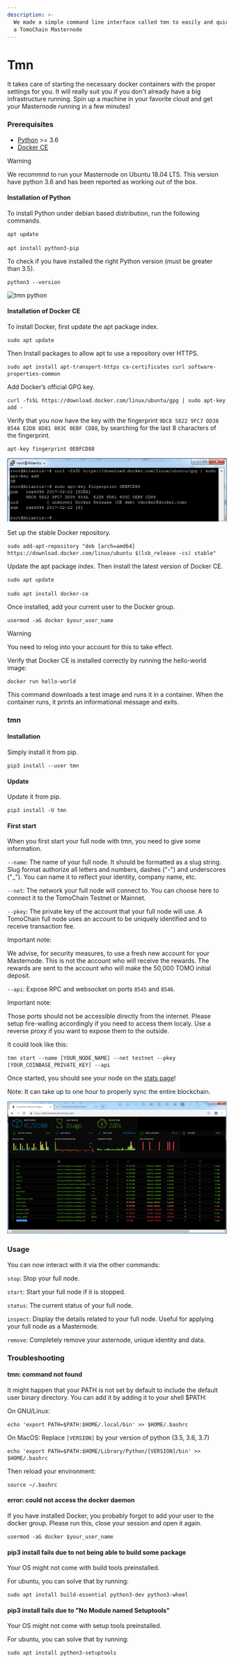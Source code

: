 ```yaml
---
description: >-
  We made a simple command line interface called tmn to easily and quickly start
  a TomoChain Masternode
---
```


# Tmn

It takes care of starting the necessary docker containers with the proper settings for you. It will really suit you if you don't already have a big infrastructure running. Spin up a machine in your favorite cloud and get your Masternode running in a few minutes!

### Prerequisites <a id="prerequisites"></a>

* [Python](https://docs.python-guide.org/starting/install3/linux/) &gt;= 3.6
* [Docker CE](https://docs.docker.com/install/)

Warning

We recommnd to run your Masternode on Ubuntu 18.04 LTS. This version have python 3.6 and has been reported as working out of the box.

#### Installation of Python <a id="installation-of-python"></a>

To install Python under debian based distribution, run the following commands.

```text
apt update

apt install python3-pip
```

To check if you have installed the right Python version \(must be greater than 3.5\).

```text
python3 --version
```

![tmn python](https://docs.tomochain.com/assets/tmn_python.png)

#### Installation of Docker CE <a id="installation-of-docker-ce"></a>

To install Docker, first update the apt package index.

```text
sudo apt update
```

Then Install packages to allow apt to use a repository over HTTPS.

```text
sudo apt install apt-transport-https ca-certificates curl software-properties-common
```

Add Docker’s official GPG key.

```text
curl -fsSL https://download.docker.com/linux/ubuntu/gpg | sudo apt-key add -
```

Verify that you now have the key with the fingerprint `9DC8 5822 9FC7 DD38 854A E2D8 8D81 803C 0EBF CD88`, by searching for the last 8 characters of the fingerprint.

```text
apt-key fingerprint 0EBFCD88
```

![](../../../.gitbook/assets/image%20%2830%29.png)

Set up the stable Docker repository.

```text
sudo add-apt-repository "deb [arch=amd64] https://download.docker.com/linux/ubuntu $(lsb_release -cs) stable"
```

Update the apt package index. Then install the latest version of Docker CE.

```text
sudo apt update

sudo apt install docker-ce
```

Once installed, add your current user to the Docker group.

```text
usermod -aG docker $your_user_name
```

Warning

You need to relog into your account for this to take effect.

Verify that Docker CE is installed correctly by running the hello-world image:

```text
docker run hello-world
```

This command downloads a test image and runs it in a container. When the container runs, it prints an informational message and exits.

### tmn <a id="tmn"></a>

#### Installation <a id="installation"></a>

Simply install it from pip.

```text
pip3 install --user tmn
```

#### Update <a id="update"></a>

Update it from pip.

```text
pip3 install -U tmn
```

#### First start <a id="first-start"></a>

When you first start your full node with tmn, you need to give some information.

`--name`: The name of your full node. It should be formatted as a slug string. Slug format authorize all letters and numbers, dashes \("-"\) and underscores \("\_"\). You can name it to reflect your identity, company name, etc.

`--net`: The network your full node will connect to. You can choose here to connect it to the TomoChain Testnet or Mainnet.

`--pkey`: The private key of the account that your full node will use. A TomoChain full node uses an account to be uniquely identified and to receive transaction fee.

Important note:

We advise, for security measures, to use a fresh new account for your Masternode. This is not the account who will receive the rewards. The rewards are sent to the account who will make the 50,000 TOMO initial deposit.

`--api`: Expose RPC and websocket on ports `8545` and `8546`.

Important note:

Those ports should not be accessible directly from the internet. Please setup fire-walling accordingly if you need to access them localy. Use a reverse proxy if you want to expose them to the outside.

It could look like this:

```text
tmn start --name [YOUR_NODE_NAME] --net testnet --pkey [YOUR_COINBASE_PRIVATE_KEY] --api
```

Once started, you should see your node on the [stats page](https://stats.testnet.tomochain.com/)!

Note: It can take up to one hour to properly sync the entire blockchain.

![](../../../.gitbook/assets/image%20%2863%29.png)



### Usage <a id="usage"></a>

You can now interact with it via the other commands:

`stop`: Stop your full node.

`start`: Start your full node if it is stopped.

`status`: The current status of your full node.

`inspect`: Display the details related to your full node. Useful for applying your full node as a Masternode.

`remove`: Completely remove your asternode, unique identity and data.

### Troubleshooting <a id="troubleshooting"></a>

#### tmn: command not found <a id="tmn-command-not-found"></a>

It might happen that your PATH is not set by default to include the default user binary directory. You can add it by adding it to your shell $PATH:

On GNU/Linux:

```text
echo 'export PATH=$PATH:$HOME/.local/bin' >> $HOME/.bashrc
```

On MacOS: Replace `[VERSION]` by your version of python \(3.5, 3.6, 3.7\)

```text
echo 'export PATH=$PATH:$HOME/Library/Python/[VERSION]/bin' >> $HOME/.bashrc
```

Then reload your environment:

```text
source ~/.bashrc
```

#### error: could not access the docker daemon <a id="error-could-not-access-the-docker-daemon"></a>

If you have installed Docker, you probably forgot to add your user to the docker group. Please run this, close your session and open it again.

```text
usermod -aG docker $your_user_name
```

#### pip3 install fails due to not being able to build some package <a id="pip3-install-fails-due-to-not-being-able-to-build-some-package"></a>

Your OS might not come with build tools preinstalled.

For ubuntu, you can solve that by running:

```text
sudo apt install build-essential python3-dev python3-wheel
```

#### pip3 install fails due to "No Module named Setuptools" <a id="pip3-install-fails-due-to-no-module-named-setuptools"></a>

Your OS might not come with setup tools preinstalled.

For ubuntu, you can solve that by running:

```text
sudo apt install python3-setuptools
```

